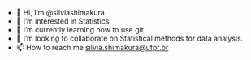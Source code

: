 - 👋 Hi, I’m @silviashimakura
- 👀 I’m interested in Statistics
- 🌱 I’m currently learning how to use git
- 💞️ I’m looking to collaborate on Statistical methods for data analysis.
- 📫 How to reach me silvia.shimakura@ufpr.br

<!---
silviashimakura/silviashimakura is a ✨ special ✨ repository because its `README.md` (this file) appears on your GitHub profile.
You can click the Preview link to take a look at your changes.
--->
